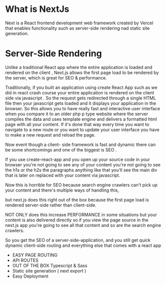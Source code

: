 # What is NextJs

Next is a React frontend development web framework created by Vercel that enables functionality such as server-side rendering nad static site generation.

# Server-Side Rendering

Unlike a traditional React app where the entire application is loaded and rendered on the client , Next.js allows the first page load to be rendered by the server, which is great for SEO & performance.


Traditionally, if you built an application using create React App such as we did in react crash course your entire application is rendered on the client side via javascript . So the request gets redirected through a single HTML file then your javascript gets loaded and  it displays your application in the browser. So this allows you to have really fast and interactive user interface when you compare it to an older php p type website where the server compiles the data and uses template engine and delivers a formatted html page with all your content.
If it's done that way every time you want to navigate to a new route or you want to update your user interface you have to make a new request and reload the page.

Now event though a client- side framework is fast and dynamic there can be some shortcomings and one of the biggest is SEO .

If you use create-react-app and you open up your source code in your browser you're not going to see any of your content you're not going to see the h1s or the h2s the paragraphs anything like that you'll see the main div that is later on replaced with your content via javascript. 

Now this is horrible for SEO because search engine crawlers can't pick up your content and there's multiple ways of handling this,

 but next.js does this right out of the box because the first page load is rendered server-side rather than client-side.

NOT ONLY does this increase PERFORMANCE in some situations but your content is also delivered directly so if you view the page source in the next.js app you're going to see all that content and so are the search engine crawlers. 

So you get the SEO of a server-side-application, and you still get quick dynamic client-side routing and everything else that comes with a react app

- EASY PAGE ROUTING
- API ROUTES
- OUT OF THE BOX Typescript & Sass
- Static site generation ( next export )
- Easy Deployment 